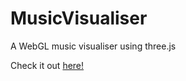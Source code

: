 # MusicVisualiser
A WebGL music visualiser using three.js

Check it out [here!](https://someuser-321.github.io/MusicVisualiser)
